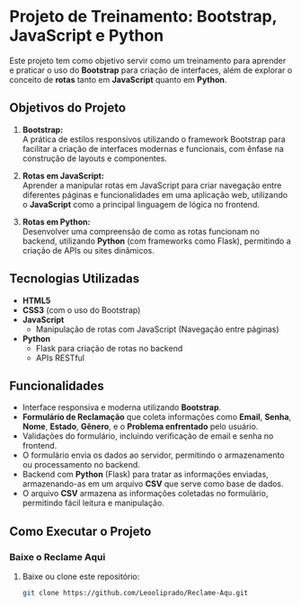 # Projeto de Treinamento: Bootstrap, JavaScript e Python

Este projeto tem como objetivo servir como um treinamento para aprender e praticar o uso do **Bootstrap** para criação de interfaces, além de explorar o conceito de **rotas** tanto em **JavaScript** quanto em **Python**.

## Objetivos do Projeto

1. **Bootstrap:**  
   A prática de estilos responsivos utilizando o framework Bootstrap para facilitar a criação de interfaces modernas e funcionais, com ênfase na construção de layouts e componentes.

2. **Rotas em JavaScript:**  
   Aprender a manipular rotas em JavaScript para criar navegação entre diferentes páginas e funcionalidades em uma aplicação web, utilizando o **JavaScript** como a principal linguagem de lógica no frontend.

3. **Rotas em Python:**  
   Desenvolver uma compreensão de como as rotas funcionam no backend, utilizando **Python** (com frameworks como Flask), permitindo a criação de APIs ou sites dinâmicos.

## Tecnologias Utilizadas

- **HTML5**
- **CSS3** (com o uso do Bootstrap)
- **JavaScript**
  - Manipulação de rotas com JavaScript (Navegação entre páginas)
- **Python**
  - Flask para criação de rotas no backend
  - APIs RESTful

## Funcionalidades

- Interface responsiva e moderna utilizando **Bootstrap**.
- **Formulário de Reclamação** que coleta informações como **Email**, **Senha**, **Nome**, **Estado**, **Gênero**, e o **Problema enfrentado** pelo usuário.
- Validações do formulário, incluindo verificação de email e senha no frontend.
- O formulário envia os dados ao servidor, permitindo o armazenamento ou processamento no backend.
- Backend com **Python** (Flask) para tratar as informações enviadas, armazenando-as em um arquivo **CSV** que serve como base de dados.
- O arquivo **CSV** armazena as informações coletadas no formulário, permitindo fácil leitura e manipulação.
  
## Como Executar o Projeto

### Baixe o Reclame Aqui

1. Baixe ou clone este repositório:
   ```bash
   git clone https://github.com/Leooliprado/Reclame-Aqu.git
